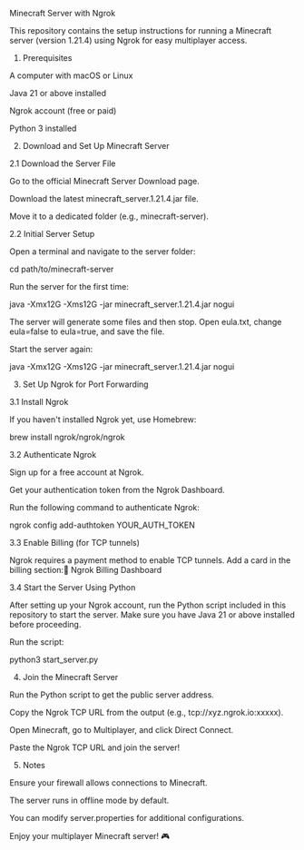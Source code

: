 Minecraft Server with Ngrok

This repository contains the setup instructions for running a Minecraft server (version 1.21.4) using Ngrok for easy multiplayer access.

1. Prerequisites

A computer with macOS or Linux

Java 21 or above installed

Ngrok account (free or paid)

Python 3 installed

2. Download and Set Up Minecraft Server

2.1 Download the Server File

Go to the official Minecraft Server Download page.

Download the latest minecraft_server.1.21.4.jar file.

Move it to a dedicated folder (e.g., minecraft-server).

2.2 Initial Server Setup

Open a terminal and navigate to the server folder:

cd path/to/minecraft-server

Run the server for the first time:

java -Xmx12G -Xms12G -jar minecraft_server.1.21.4.jar nogui

The server will generate some files and then stop. Open eula.txt, change eula=false to eula=true, and save the file.

Start the server again:

java -Xmx12G -Xms12G -jar minecraft_server.1.21.4.jar nogui

3. Set Up Ngrok for Port Forwarding

3.1 Install Ngrok

If you haven't installed Ngrok yet, use Homebrew:

brew install ngrok/ngrok/ngrok

3.2 Authenticate Ngrok

Sign up for a free account at Ngrok.

Get your authentication token from the Ngrok Dashboard.

Run the following command to authenticate Ngrok:

ngrok config add-authtoken YOUR_AUTH_TOKEN

3.3 Enable Billing (for TCP tunnels)

Ngrok requires a payment method to enable TCP tunnels. Add a card in the billing section:🔗 Ngrok Billing Dashboard

3.4 Start the Server Using Python

After setting up your Ngrok account, run the Python script included in this repository to start the server. Make sure you have Java 21 or above installed before proceeding.

Run the script:

python3 start_server.py

4. Join the Minecraft Server

Run the Python script to get the public server address.

Copy the Ngrok TCP URL from the output (e.g., tcp://xyz.ngrok.io:xxxxx).

Open Minecraft, go to Multiplayer, and click Direct Connect.

Paste the Ngrok TCP URL and join the server!

5. Notes

Ensure your firewall allows connections to Minecraft.

The server runs in offline mode by default.

You can modify server.properties for additional configurations.

Enjoy your multiplayer Minecraft server! 🎮